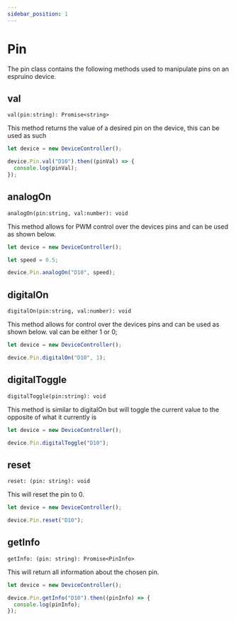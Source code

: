 ```yaml
---
sidebar_position: 1
---
```


# Pin

The pin class contains the following methods used to manipulate pins on an espruino device.

## val

`val(pin:string): Promise<string>`

This method returns the value of a desired pin on the device, this can be used as such

```javascript
let device = new DeviceController();

device.Pin.val("D10").then((pinVal) => {
  console.log(pinVal);
});
```

## analogOn

`analogOn(pin:string, val:number): void`

This method allows for PWM control over the devices pins and can be used as shown below.

```javascript
let device = new DeviceController();

let speed = 0.5;

device.Pin.analogOn("D10", speed);
```

## digitalOn

`digitalOn(pin:string, val:number): void`

This method allows for control over the devices pins and can be used as shown below. val can be either 1 or 0;

```javascript
let device = new DeviceController();

device.Pin.digitalOn("D10", 1);
```

## digitalToggle

`digitalToggle(pin:string): void`

This method is similar to digitalOn but will toggle the current value to the opposite of what it currently is

```javascript
let device = new DeviceController();

device.Pin.digitalToggle("D10");
```

## reset

`reset: (pin: string): void`

This will reset the pin to 0.

```javascript
let device = new DeviceController();

device.Pin.reset("D10");
```

## getInfo

`getInfo: (pin: string): Promise<PinInfo>`

This will return all information about the chosen pin.

```javascript
let device = new DeviceController();

device.Pin.getInfo("D10").then((pinInfo) => {
  console.log(pinInfo);
});
```

